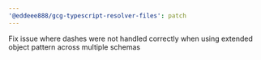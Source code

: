 ```yaml
---
'@eddeee888/gcg-typescript-resolver-files': patch
---
```


Fix issue where dashes were not handled correctly when using extended object pattern across multiple schemas
